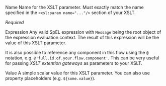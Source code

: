 
Name
Name for the XSLT parameter. Must exactly match the name specified in the <code>&lt;xsl:param name="..."/&gt;</code> section of your XSLT.

<i>Required</i>


Expression
Any valid SpEL expression with <code>Message</code> being the root object of the expression evaluation context. The result of this expression will be the value of this XSLT parameter.

It is also possible to reference any component in this flow using the <code>@</code> notation, e.g. <code>@'full.id.of.your.flow.component'</code>. This can be very useful for passing <i>XSLT extention gateways</i> as parameters to your XSLT.


Value
A simple scalar value for this XSLT parameter. You can also use property placeholders (e.g. <code>${some.value}</code>).

